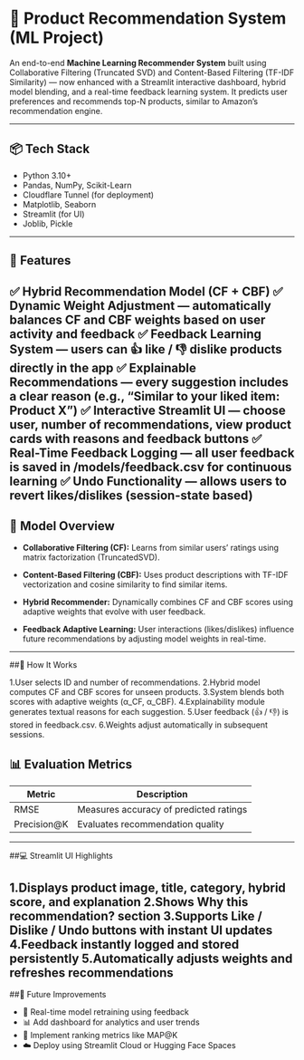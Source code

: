 
# 🛒 Product Recommendation System (ML Project)

An end-to-end **Machine Learning Recommender System** built using Collaborative Filtering (Truncated SVD) and Content-Based Filtering (TF-IDF Similarity) — now enhanced with a Streamlit interactive dashboard, hybrid model blending, and a real-time feedback learning system.
It predicts user preferences and recommends top-N products, similar to Amazon’s recommendation engine.

---

## 📦 Tech Stack
- Python 3.10+
- Pandas, NumPy, Scikit-Learn
- Cloudflare Tunnel (for deployment)
- Matplotlib, Seaborn
- Streamlit (for UI)
- Joblib, Pickle

---

## 🚀 Features
✅ Hybrid Recommendation Model (CF + CBF)
✅ Dynamic Weight Adjustment — automatically balances CF and CBF weights based on user activity and feedback
✅ Feedback Learning System — users can 👍 like / 👎 dislike products directly in the app
✅ Explainable Recommendations — every suggestion includes a clear reason (e.g., “Similar to your liked item: Product X”)
✅ Interactive Streamlit UI — choose user, number of recommendations, view product cards with reasons and feedback buttons
✅ Real-Time Feedback Logging — all user feedback is saved in /models/feedback.csv for continuous learning
✅ Undo Functionality — allows users to revert likes/dislikes (session-state based)
---

## 🧠 Model Overview
- **Collaborative Filtering (CF):**
Learns from similar users’ ratings using matrix factorization (TruncatedSVD).

- **Content-Based Filtering (CBF):**
Uses product descriptions with TF-IDF vectorization and cosine similarity to find similar items.

- **Hybrid Recommender:**
Dynamically combines CF and CBF scores using adaptive weights that evolve with user feedback.

- **Feedback Adaptive Learning:**
User interactions (likes/dislikes) influence future recommendations by adjusting model weights in real-time.

---

##🧮 How It Works

1.User selects ID and number of recommendations.
2.Hybrid model computes CF and CBF scores for unseen products.
3.System blends both scores with adaptive weights (α_CF, α_CBF).
4.Explainability module generates textual reasons for each suggestion.
5.User feedback (👍 / 👎) is stored in feedback.csv.
6.Weights adjust automatically in subsequent sessions.

## 📊 Evaluation Metrics
| Metric | Description |
|---------|--------------|
| RMSE | Measures accuracy of predicted ratings |
| Precision@K | Evaluates recommendation quality |

---

##💻 Streamlit UI Highlights

1.Displays product image, title, category, hybrid score, and explanation
2.Shows Why this recommendation? section
3.Supports Like / Dislike / Undo buttons with instant UI updates
4.Feedback instantly logged and stored persistently
5.Automatically adjusts weights and refreshes recommendations
---

##🧩 Future Improvements

- 🔁 Real-time model retraining using feedback
- 📊 Add dashboard for analytics and user trends
- 🧮 Implement ranking metrics like MAP@K
- ☁️ Deploy using Streamlit Cloud or Hugging Face Spaces



